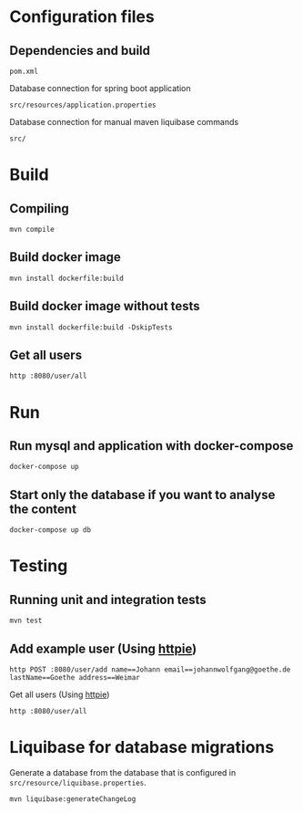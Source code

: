 Configuration files
===

Dependencies and build
---

    pom.xml

Database connection for spring boot application

    src/resources/application.properties

Database connection for manual maven liquibase commands

    src/

Build
===

Compiling
---

    mvn compile

Build docker image
---

    mvn install dockerfile:build

Build docker image without tests
---

    mvn install dockerfile:build -DskipTests


Get all users
---

    http :8080/user/all

Run
===

Run mysql and application with docker-compose
---

    docker-compose up

Start only the database if you want to analyse the content
---

    docker-compose up db

Testing
===

Running unit and integration tests
---

    mvn test

Add example user (Using [httpie](https://httpie.org/))
---

    http POST :8080/user/add name==Johann email==johannwolfgang@goethe.de lastName==Goethe address==Weimar

Get all users (Using [httpie](https://httpie.org/))

    http :8080/user/all


Liquibase for database migrations
===

Generate a database from the database that is configured in `src/resource/liquibase.properties`.

    mvn liquibase:generateChangeLog